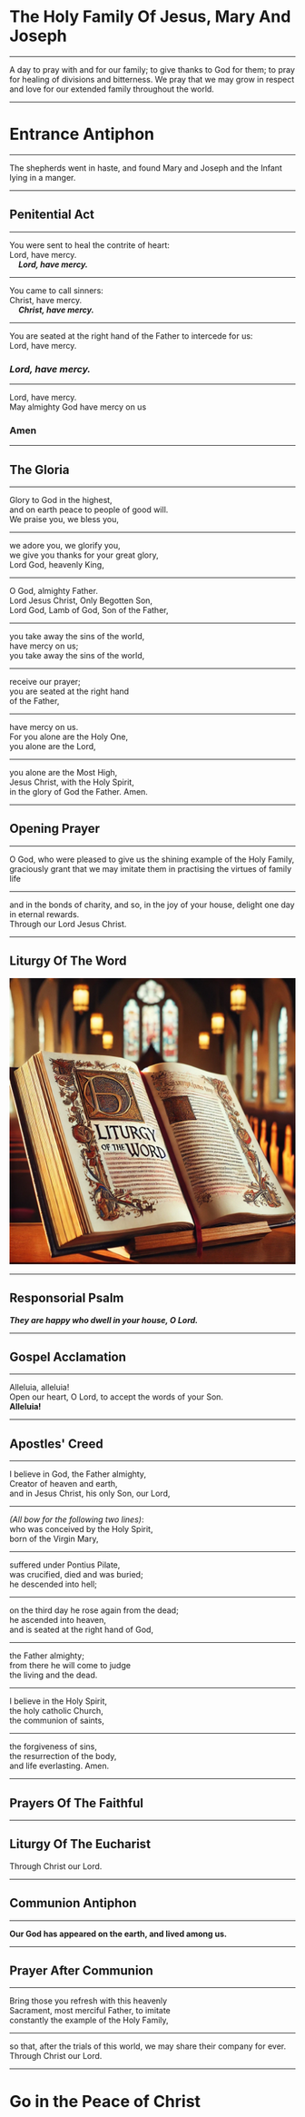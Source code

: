 
# The Holy Family Of Jesus, Mary And Joseph

---

A day to pray with and for our family; to give thanks to God for them; to pray for healing of divisions and bitterness. We pray that we may grow in respect and love for our extended family throughout the world.

---

# Entrance Antiphon

---

The shepherds went in haste, and found Mary and Joseph and the Infant lying in a manger.

---

## Penitential Act

---

You were sent to heal the contrite of heart:  
Lord, have mercy.  
&nbsp;&nbsp;&nbsp;&nbsp;***Lord, have mercy.***

---

You came to call sinners:  
Christ, have mercy.  
&nbsp;&nbsp;&nbsp;&nbsp;***Christ, have mercy.***

---

You are seated at the right hand of the Father to intercede for us:  
Lord, have mercy.  

### ***Lord, have mercy.***

---

Lord, have mercy.  
May almighty God have mercy on us

### Amen

---

## The Gloria

---

Glory to God in the highest,  
and on earth peace to people of good will.  
We praise you, we bless you,  

---

we adore you, we glorify you,  
we give you thanks for your great glory,  
Lord God, heavenly King,  

---

O God, almighty Father.  
Lord Jesus Christ, Only Begotten Son,  
Lord God, Lamb of God, Son of the Father,  

---

you take away the sins of the world,  
have mercy on us;  
you take away the sins of the world,  

---

receive our prayer;  
you are seated at the right hand  
of the Father,  

---

have mercy on us.  
For you alone are the Holy One,  
you alone are the Lord,  

---

you alone are the Most High,  
Jesus Christ, with the Holy Spirit,  
in the glory of God the Father. Amen.

---

## Opening Prayer

---

O God, who were pleased to give us the shining example of the Holy Family, graciously grant that we may imitate them in practising the virtues of family life  

---

and in the bonds of charity, and so, in the joy of your house, delight one day in eternal rewards.  
Through our Lord Jesus Christ.

---

## Liturgy Of The Word

![Liturgy Of The Word](images/liturgy-of-the-word.png)

---

## Responsorial Psalm

***They are happy who dwell in your house, O Lord.***

---

## Gospel Acclamation

---

Alleluia, alleluia!  
Open our heart, O Lord, to accept the words of your Son.  
**Alleluia!**

---

## Apostles' Creed

---

I believe in God, the Father almighty,  
Creator of heaven and earth,  
and in Jesus Christ, his only Son, our Lord,  

---

*(All bow for the following two lines)*:  
who was conceived by the Holy Spirit,  
born of the Virgin Mary,  

---

suffered under Pontius Pilate,  
was crucified, died and was buried;  
he descended into hell;  

---

on the third day he rose again from the dead;  
he ascended into heaven,  
and is seated at the right hand of God,  

---

the Father almighty;  
from there he will come to judge  
the living and the dead.  

---

I believe in the Holy Spirit,  
the holy catholic Church,  
the communion of saints,  

---

the forgiveness of sins,  
the resurrection of the body,  
and life everlasting. Amen.

---

## Prayers Of The Faithful

---

## Liturgy Of The Eucharist

Through Christ our Lord.

---

## Communion Antiphon

---

**Our God has appeared on the earth, and lived among us.**

---

## Prayer After Communion

---


Bring those you refresh with this heavenly  
Sacrament, most merciful Father, to imitate  
constantly the example of the Holy Family,  

---

so that, after the trials of this world, we may
share their company for ever.
Through Christ our Lord.

---

# Go in the Peace of Christ
